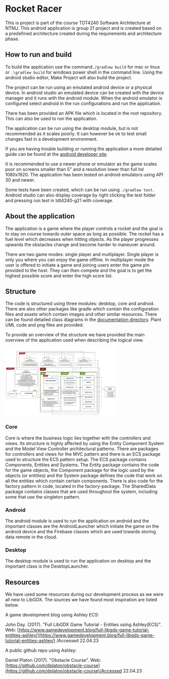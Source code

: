 # Rocket Racer
This is project is part of the course TDT4240 Software Architecture at NTNU. This android application is group 21 project and is created based on a predefined architecture
created during the requirements and architecture phase. 

## How to run and build

To build the application use the command`./gradlew build` for mac or linux or `.\gradlew build` for windows power shell in the command line. 
Using the android studio editor, Make Project will also build the project. 

The project can be run using an emulated android device or a physical device.
In android studio an emulated device can be created with the device manager and it runs with the android module.
When the android emulator is configured select android in the run configurations and run the application.

There has been provided an APK file which is located in the root repository. This can also be used to run
the application.

The application can be run using the desktop module, but is not recommended as it scales poorly. It can
however be ok to test small changes fast in a development environment.

If you are having trouble building or running the application a more detailed guide can be 
found at the [android developer site](https://developer.android.com/studio/run).

It is recommended to use a newer phone or emulator as the game scales poor on screens smaller than 5" and a resolution lower than full hd 1080x1920.
The application has been tested on android emulators using API 30 and newer.

Some tests have been created, which can be run using `./gradlew test`.
Android studio can also display coverage by right clicking the test folder and pressing run test in tdt4240-g21 with coverage.



## About the application
The application is a game where the player controls a rocket and the goal is to stay on course towards
outer space as long as possible. The rocket has a fuel level which decreases when hitting objects.
As the player progresses upwards the obstacles change and become harder to maneuver around.

There are two game modes: single player and multiplayer. Single player is only you
where you can enjoy the game offline. In multiplayer mode the user is offered to initiate a game
and joining users enter the game pin provided to the host. They can then compete and the goal is
to get the highest possible score and enter the high score list.

## Structure
The code is structured using three modules: desktop, core and android. There are also other packages like
gradle which contain the configuration files and assets which contain images and other similar resources.
There can be found detailed class diagrams in the [documentation directory](/documentation/com/rocketracer/game).
Plant UML code and png files are provided.

To provide an overview of the structure we have provided the main overview of the application used when describing the logical view.

<img width="350" src = "/documentation/com/rocketracer/game/LogicalView.png"> 


### Core
Core is where the business logic lies together with the controllers and views. Its structure is 
highly affected by using the Entity Component System and the Model View Controller architectural
patterns. There are packages for controllers and views for the MVC pattern and there is an ECS package
used to structure the ECS pattern setup. The ECS package contains Components, Entities and Systems.
The Entity package contains the code for the game objects, the Component package for the logic used
by the objects (or entities) and the System package defines the code that work on all the entities which
contain certain components. There is also code for the factory pattern in code, located in the factory-package.
The SharedData package contains classes that are used throughout the system, including some that use the
singleton pattern.


### Android
The android module is used to run the application on android and the important classes are the AndroidLauncher
which initiate the game on the android device and the Firebase classes which are used towards storing data
remote in the cloud.

### Desktop
The desktop module is used to run the application on desktop and the important class is the DesktopLauncher.

## Resources
We have used some resources during our development process as we were all new to LibGDX.
The sources we have found most inspiration are listed below.

A game development blog using Ashley ECS:

John Day. (2017). "Full LibGDX Game Tutorial - Entities using Ashley(ECS)". Web: [https://www.gamedevelopment.blog/full-libgdx-game-tutorial-entities-ashley/](https://www.gamedevelopment.blog/full-libgdx-game-tutorial-entities-ashley/)
/Accessed 22.04.23

A public github repo using Ashley:

Daniel Platon (2017). "Obstacle Course". Web: [https://github.com/dplaton/obstacle-course](https://github.com/dplaton/obstacle-course)/Accessed 22.04.23


